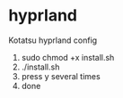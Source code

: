 # hyprland

Kotatsu hyprland config

1. sudo chmod +x install.sh
2. ./install.sh
3. press y several times
4. done
